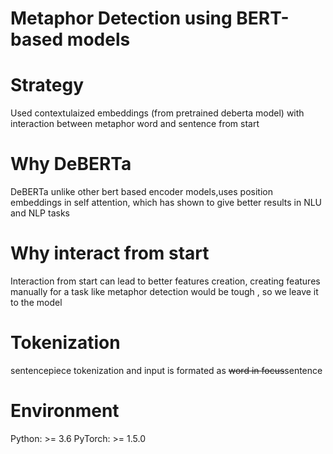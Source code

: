 # Metaphor Detection using BERT-based models

# Strategy
Used contextulaized embeddings (from pretrained deberta model) with interaction between metaphor word and sentence from start

# Why DeBERTa 
DeBERTa unlike other bert based encoder models,uses position embeddings in self attention, which has shown to give better results in NLU and NLP tasks

# Why interact from start
Interaction from start can lead to better features creation, creating features manually for a task like metaphor detection would be tough , so we leave it to the model

# Tokenization
sentencepiece tokenization and input is formated as <s>word in focus</s>sentence</s><pad>

# Environment
Python: >= 3.6 PyTorch: >= 1.5.0
